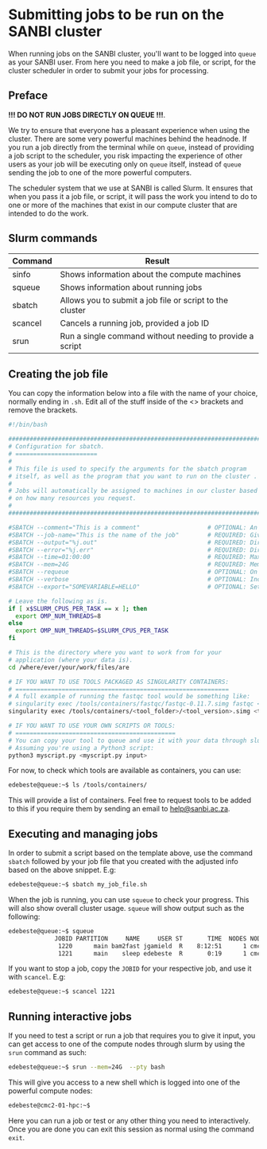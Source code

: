 # Submitting jobs to be run on the SANBI cluster

When running jobs on the SANBI cluster, you'll want to be logged into `queue` as your SANBI user. From here you need to make a job file, or script, for the cluster scheduler in order to submit your jobs for processing. 

## Preface

**!!! DO NOT RUN JOBS DIRECTLY ON QUEUE !!!**.

We try to ensure that everyone has a pleasant experience when using the cluster. There are some very powerful machines behind the headnode. If you run a job directly from the terminal while on `queue`, instead of providing a job script to the scheduler, you risk impacting the experience of other users as your job will be executing only on `queue` itself, instead of `queue` sending the job to one of the more powerful computers.

The scheduler system that we use at SANBI is called Slurm. It ensures that when you pass it a job file, or script, it will pass the work you intend to do to one or more of the machines that exist in our compute cluster that are intended to do the work.

## Slurm commands

| Command | Result |
| ------- | ------ |
| sinfo   | Shows information about the compute machines |
| squeue  | Shows information about running jobs |
| sbatch | Allows you to submit a job file or script to the cluster |
| scancel| Cancels a running job, provided a job ID |
| srun | Run a single command without needing to provide a script |

## Creating the job file
You can copy the information below into a file with the name of your choice, normally ending in `.sh`. Edit all of the stuff inside of the <\> brackets and remove the brackets.

```bash
#!/bin/bash

########################################################################
# Configuration for sbatch.                                            #
# =======================                                              #
#                                                                      #
# This file is used to specify the arguments for the sbatch program    #
# itself, as well as the program that you want to run on the cluster . #
#                                                                      #
# Jobs will automatically be assigned to machines in our cluster based #
# on how many resources you request.                                   #
#                                                                      #
########################################################################

#SBATCH --comment="This is a comment"                   # OPTIONAL: An arbitrary comment on the job
#SBATCH --job-name="This is the name of the job"        # REQUIRED: Give this job an arbitrary name
#SBATCH --output="%j.out"                               # REQUIRED: Direct STDOUT (normal output) here (file identifier),%j is substituted for the job number, keep this as is, but you can add to before it. E.g. "myjob.%j.out"
#SBATCH --error="%j.err"                                # REQUIRED: Direct STDERR (error output) here (file identifier), %j is substituted for the job number, keep this as is, but you can add to before it. E.g. "myjob.%j.err"
#SBATCH --time=01:00:00                                 # REQUIRED: Maximum time your job can run before it is force terminated. Hr:Min:Sec.
#SBATCH --mem=24G                                       # REQUIRED: Memory required for your job
#SBATCH --requeue                                       # OPTIONAL: On failure, requeue for another try
#SBATCH --verbose                                       # OPTIONAL: Increase informational messages
#SBATCH --export="SOMEVARIABLE=HELLO"                   # OPTIONAL: Set arbitrary environment variables

# Leave the following as is.
if [ x$SLURM_CPUS_PER_TASK == x ]; then
  export OMP_NUM_THREADS=8
else
  export OMP_NUM_THREADS=$SLURM_CPUS_PER_TASK
fi

# This is the directory where you want to work from for your
# application (where your data is).
cd /where/ever/your/work/files/are

# IF YOU WANT TO USE TOOLS PACKAGED AS SINGULARITY CONTAINERS:
# ============================================================
# A full example of running the fastqc tool would be something like:
# singularity exec /tools/containers/fastqc/fastqc-0.11.7.simg fastqc <input_data>
singularity exec /tools/containers/<tool_folder>/<tool_version>.simg <tool_executable> <tool input>

# IF YOU WANT TO USE YOUR OWN SCRIPTS OR TOOLS:
# =============================================
# You can copy your tool to queue and use it with your data through slurm.
# Assuming you're using a Python3 script:
python3 myscript.py <myscript.py input>
```

For now, to check which tools are available as containers, you can use:
```bash
edebeste@queue:~$ ls /tools/containers/
```
This will provide a list of containers. Feel free to request tools to be added to this if you require them by sending an email to help@sanbi.ac.za.

## Executing and managing jobs

In order to submit a script based on the template above, use the command `sbatch` followed by your job file that you created with the adjusted info based on the above snippet. E.g:
```bash
edebeste@queue:~$ sbatch my_job_file.sh
```

When the job is running, you can use `squeue` to check your progress. This will also show overall cluster usage. `squeue` will show output such as the following:
```bash
edebeste@queue:~$ squeue
             JOBID PARTITION     NAME     USER ST       TIME  NODES NODELIST(REASON)
              1220      main bam2fast jgamield  R    8:12:51      1 cmc2-01-hpc.sanbi.ac.za
              1221      main    sleep edebeste  R       0:19      1 cmc2-04-hpc.sanbi.ac.za
```

If you want to stop a job, copy the `JOBID` for your respective job, and use it with `scancel`. E.g:
```bash
edebeste@queue:~$ scancel 1221
```

## Running interactive jobs

If you need to test a script or run a job that requires you to give it input, you can get access to one of the compute nodes through slurm by using the `srun` command as such:
```bash
edebeste@queue:~$ srun --mem=24G  --pty bash
```
This will give you access to a new shell which is logged into one of the powerful compute nodes:
```bash
edebeste@cmc2-01-hpc:~$ 
```
Here you can run a job or test or any other thing you need to interactively. Once you are done you can exit this session as normal using the command `exit`.
